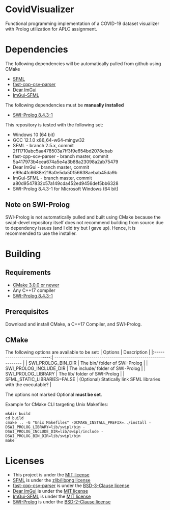# CovidVisualizer
Functional programming implementation of a COVID-19 dataset visualizer with Prolog utilization for APLC assignment.

# Dependencies
The following dependencies will be automatically pulled from github using CMake
* [SFML](https://www.sfml-dev.org/download/sfml/2.5.1/)
* [fast-cpp-csv-parser](https://github.com/ben-strasser/fast-cpp-csv-parser)
* [Dear ImGui](https://github.com/ocornut/imgui)
* [ImGui-SFML](https://github.com/eliasdaler/imgui-sfml)

The following dependencies must be **manually installed**
* [SWI-Prolog 8.4.3-1](https://www.swi-prolog.org/download/stable)

This repository is tested with the following set:
* Windows 10 (64 bit)
* GCC 12.1.0 x86_64-w64-mingw32
* SFML - branch 2.5.x, commit 2f11710abc5aa478503a7ff3f9e654bd2078ebab
* fast-cpp-scv-parser - branch master, commit 5a417973b4cea674a5e4a3b88a23098a2ab75479
* Dear ImGui - branch master, commit e99c4fc6688e218a0e5da50f56638aebab45da9b
* ImGui-SFML - branch master, commit a80d9547832c57a149cda452ed9456def5bb6328
* SWI-Prolog 8.4.3-1 for Microsoft Windows (64 bit)

## Note on SWI-Prolog
SWI-Prolog is not automatically pulled and built using CMake because the swipl-devel repository itself does not recommend building from source due to dependency issues (and I did try but I gave up). Hence, it is recommended to use the installer.


# Building
## Requirements
* [CMake 3.0.0 or newer](https://cmake.org/)
* Any C++17 compiler
* [SWI-Prolog 8.4.3-1](https://www.swi-prolog.org/download/stable)

## Prerequisites
Download and install CMake, a C++17 Compiler, and SWI-Prolog.

## CMake
The following options are available to be set:
| Options                     | Description                                                    |
|:---------------------------:| -------------------------------------------------------------- |
| SWI_PROLOG_BIN_DIR          | The bin/ folder of SWI-Prolog                                  |
| SWI_PROLOG_INCLUDE_DIR      | The include/ folder of SWI-Prolog                              |
| SWI_PROLOG_LIBRARY          | The lib/ folder of SWI-Prolog                                  |
| SFML_STATIC_LIBRARIES=FALSE | (Optional) Statically link SFML libraries with the executable? |

The options not marked Optional **must be set**.

Example for CMake CLI targeting Unix Makefiles:
```
mkdir build
cd build
cmake .. -G "Unix Makefiles" -DCMAKE_INSTALL_PREFIX=../install -DSWI_PROLOG_LIBRARY=lib/swipl/bin -DSWI_PROLOG_INCLUDE_DIR=lib/swipl/include -DSWI_PROLOG_BIN_DIR=lib/swipl/bin
make
```


# Licenses
* This project is under the [MIT license](https://opensource.org/licenses/MIT)
* [SFML](https://github.com/SFML/SFML) is under the [zlib/libpng license](https://opensource.org/licenses/Zlib)
* [fast-cpp-csv-parser](https://github.com/ben-strasser/fast-cpp-csv-parser) is under the [BSD-3-Clause license](https://opensource.org/licenses/BSD-3-Clause)
* [Dear ImGui](https://github.com/ocornut/imgui) is under the [MIT license](https://opensource.org/licenses/MIT)
* [ImGui-SFML](https://github.com/eliasdaler/imgui-sfml) is under the [MIT license](https://opensource.org/licenses/MIT)
* [SWI-Prolog](https://github.com/SWI-Prolog/swipl-devel) is under the [BSD-2-Clause license](https://opensource.org/licenses/BSD-2-Clause)
